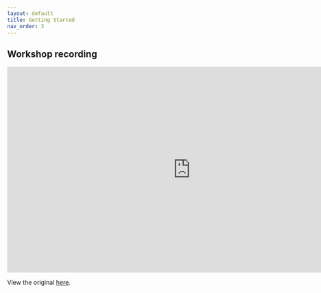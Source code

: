 ```yaml
---
layout: default
title: Getting Started
nav_order: 3
---
```


## Workshop recording 

<iframe height="480" width="853" allowfullscreen frameborder=0 src="https://echo360.ca/media/17327f81-71b3-4a3e-8c39-b540d0024954/public"></iframe>

View the original [here](https://echo360.ca/media/17327f81-71b3-4a3e-8c39-b540d0024954/public).
